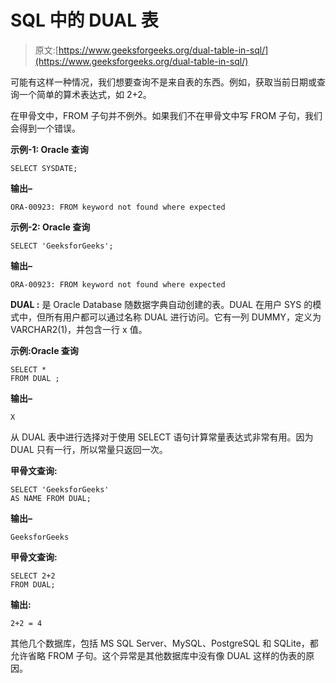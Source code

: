 # SQL 中的 DUAL 表

> 原文:[https://www.geeksforgeeks.org/dual-table-in-sql/](https://www.geeksforgeeks.org/dual-table-in-sql/)

可能有这样一种情况，我们想要查询不是来自表的东西。例如，获取当前日期或查询一个简单的算术表达式，如 2+2。

在甲骨文中，FROM 子句并不例外。如果我们不在甲骨文中写 FROM 子句，我们会得到一个错误。

**示例-1: Oracle 查询**

```
SELECT SYSDATE;
```

**输出–**

```
ORA-00923: FROM keyword not found where expected
```

**示例-2: Oracle 查询**

```
SELECT 'GeeksforGeeks';
```

**输出–**

```
ORA-00923: FROM keyword not found where expected
```

**DUAL :**
是 Oracle Database 随数据字典自动创建的表。DUAL 在用户 SYS 的模式中，但所有用户都可以通过名称 DUAL 进行访问。它有一列 DUMMY，定义为 VARCHAR2(1)，并包含一行 x 值。

**示例:Oracle 查询**

```
SELECT * 
FROM DUAL ;
```

**输出–**

```
X 
```

从 DUAL 表中进行选择对于使用 SELECT 语句计算常量表达式非常有用。因为 DUAL 只有一行，所以常量只返回一次。

**甲骨文查询:**

```
SELECT 'GeeksforGeeks' 
AS NAME FROM DUAL;
```

**输出–**

```
GeeksforGeeks 
```

**甲骨文查询:**

```
SELECT 2+2 
FROM DUAL;
```

**输出:**

```
2+2 = 4 
```

其他几个数据库，包括 MS SQL Server、MySQL、PostgreSQL 和 SQLite，都允许省略 FROM 子句。这个异常是其他数据库中没有像 DUAL 这样的伪表的原因。